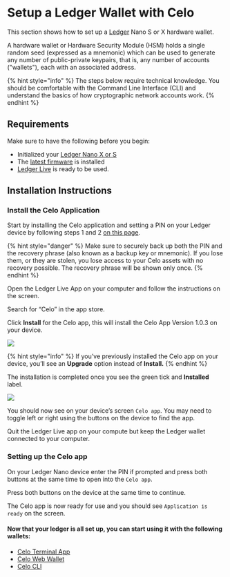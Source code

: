 # Setup a Ledger Wallet with Celo

This section shows how to set up a [Ledger](https://www.ledger.com/) Nano S or X hardware wallet.

A hardware wallet or Hardware Security Module (HSM) holds a single random seed (expressed as a mnemonic) which can be used to generate any number of public-private keypairs, that is, any number of accounts ("wallets"), each with an associated address.

{% hint style="info" %}
The steps below require technical knowledge. You should be comfortable with the Command Line Interface (CLI) and understand the basics of how cryptographic network accounts work.
{% endhint %}

## Requirements

Make sure to have the following before you begin:
* Initialized your [Ledger Nano X or S](https://support.ledger.com/hc/en-us/articles/360018784134)
* The [latest firmware](https://support.ledger.com/hc/en-us/articles/360013349800) is installed
* [Ledger Live](https://support.ledger.com/hc/en-us/articles/360006395233-Take-your-first-steps) is ready to be used.

## Installation Instructions
### Install the Celo Application

Start by installing the Celo application and setting a PIN on your Ledger device by following steps 1 and 2 [on this page](https://www.ledger.com/start/).

{% hint style="danger" %}
Make sure to securely back up both the PIN and the recovery phrase (also known as a backup key or mnemonic). If you lose them, or they are stolen, you lose access to your Celo assets with no recovery possible. The recovery phrase will be shown only once.
{% endhint %}

Open the Ledger Live App on your computer and follow the instructions on the screen.

Search for “Celo” in the app store.

Click **Install** for the Celo app, this will install the Celo App Version 1.0.3 on your device.

![](https://storage.googleapis.com/celo-website/docs/ledger-celo-app-install.png)

{% hint style="info" %}
If you’ve previously installed the Celo app on your device, you’ll see an **Upgrade** option instead of **Install.**
{% endhint %}

The installation is completed once you see the green tick and **Installed** label.

![](https://storage.googleapis.com/celo-website/docs/ledger-celo-app-installed.png)

You should now see on your device’s screen `Celo app`. You may need to toggle left or right using the buttons on the device to find the app.

Quit the Ledger Live app on your compute but keep the Ledger wallet connected to your computer.

### Setting up the Celo app

On your Ledger Nano device enter the PIN if prompted and press both buttons at the same time to open into the `Celo app`.

Press both buttons on the device at the same time to continue.

The Celo app is now ready for use and you should see `Application is ready` on the screen.

#### Now that your ledger is all set up, you can start using it with the following wallets:

  - [Celo Terminal App](connecting-ledger-celo-terminal-wallet.md)
  - [Celo Web Wallet](connecting-ledger-celo-web-wallet.md)
  - [Celo CLI](connecting-ledger-celocli.md)
